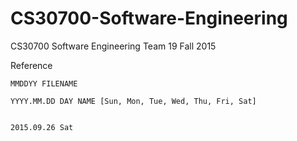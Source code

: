 # CS30700-Software-Engineering
CS30700 Software Engineering Team 19 Fall 2015

Reference

	MMDDYY FILENAME

	YYYY.MM.DD DAY NAME [Sun, Mon, Tue, Wed, Thu, Fri, Sat]


	2015.09.26 Sat 

